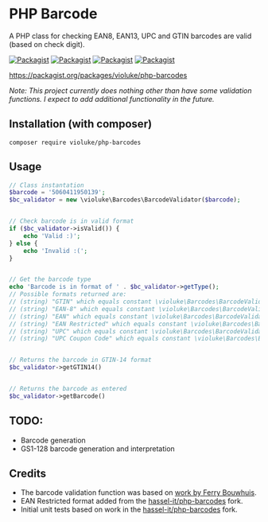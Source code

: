 # PHP Barcode
A PHP class for checking EAN8, EAN13, UPC and GTIN barcodes are valid (based on check digit).

[![Packagist](https://img.shields.io/packagist/v/violuke/php-barcodes.svg?maxAge=3600)](https://github.com/violuke/php-barcodes)
[![Packagist](https://img.shields.io/packagist/dt/violuke/php-barcodes.svg?maxAge=3600)](https://github.com/violuke/php-barcodes)
[![Packagist](https://img.shields.io/packagist/dm/violuke/php-barcodes.svg?maxAge=3600)](https://github.com/violuke/php-barcodes)
[![Packagist](https://img.shields.io/packagist/l/violuke/php-barcodes.svg?maxAge=3600)](https://github.com/violuke/php-barcodes)

https://packagist.org/packages/violuke/php-barcodes

_Note: This project currently does nothing other than have some validation functions. I expect to add additional functionality in the future._

## Installation (with composer)
```
composer require violuke/php-barcodes
```

## Usage
```php
// Class instantation
$barcode = '5060411950139';
$bc_validator = new \violuke\Barcodes\BarcodeValidator($barcode);


// Check barcode is in valid format
if ($bc_validator->isValid()) {
	echo 'Valid :)';
} else {
	echo 'Invalid :(';
}


// Get the barcode type
echo 'Barcode is in format of ' . $bc_validator->getType();
// Possible formats returned are:
// (string) "GTIN" which equals constant \violuke\Barcodes\BarcodeValidator::TYPE_GTIN
// (string) "EAN-8" which equals constant \violuke\Barcodes\BarcodeValidator::TYPE_EAN_8
// (string) "EAN" which equals constant \violuke\Barcodes\BarcodeValidator::TYPE_EAN
// (string) "EAN Restricted" which equals constant \violuke\Barcodes\BarcodeValidator::TYPE_EAN_RESTRICTED
// (string) "UPC" which equals constant \violuke\Barcodes\BarcodeValidator::TYPE_UPC
// (string) "UPC Coupon Code" which equals constant \violuke\Barcodes\BarcodeValidator::TYPE_UPC_COUPON_CODE


// Returns the barcode in GTIN-14 format
$bc_validator->getGTIN14()


// Returns the barcode as entered
$bc_validator->getBarcode()
```

## TODO:
* Barcode generation
* GS1-128 barcode generation and interpretation

## Credits
* The barcode validation function was based on [work by Ferry Bouwhuis](http://www.phpclasses.org/package/8560-PHP-Detect-type-and-check-EAN-and-UPC-barcodes.html).
* EAN Restricted format added from the [hassel-it/php-barcodes](https://github.com/hassel-it/php-barcodes) fork.
* Initial unit tests based on work in the [hassel-it/php-barcodes](https://github.com/hassel-it/php-barcodes) fork.
